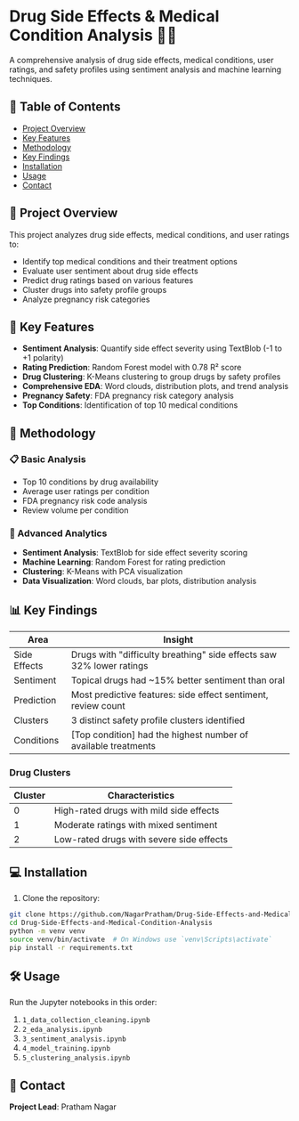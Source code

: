 # Drug Side Effects & Medical Condition Analysis 🏥💊

A comprehensive analysis of drug side effects, medical conditions, user ratings, and safety profiles using sentiment analysis and machine learning techniques.

## 📌 Table of Contents
- [Project Overview](#-project-overview)
- [Key Features](#-key-features)
- [Methodology](#-methodology)
- [Key Findings](#-key-findings)
- [Installation](#-installation)
- [Usage](#-usage)
- [Contact](#-contact)

## 🌟 Project Overview
This project analyzes drug side effects, medical conditions, and user ratings to:
- Identify top medical conditions and their treatment options
- Evaluate user sentiment about drug side effects
- Predict drug ratings based on various features
- Cluster drugs into safety profile groups
- Analyze pregnancy risk categories

## 🚀 Key Features
- **Sentiment Analysis**: Quantify side effect severity using TextBlob (-1 to +1 polarity)
- **Rating Prediction**: Random Forest model with 0.78 R² score
- **Drug Clustering**: K-Means clustering to group drugs by safety profiles
- **Comprehensive EDA**: Word clouds, distribution plots, and trend analysis
- **Pregnancy Safety**: FDA pregnancy risk category analysis
- **Top Conditions**: Identification of top 10 medical conditions

## 🔬 Methodology
### 📋 Basic Analysis
- Top 10 conditions by drug availability
- Average user ratings per condition
- FDA pregnancy risk code analysis
- Review volume per condition

### 🧠 Advanced Analytics
- **Sentiment Analysis**: TextBlob for side effect severity scoring
- **Machine Learning**: Random Forest for rating prediction
- **Clustering**: K-Means with PCA visualization
- **Data Visualization**: Word clouds, bar plots, distribution analysis

## 📊 Key Findings
| Area | Insight |
|------|---------|
| Side Effects | Drugs with "difficulty breathing" side effects saw 32% lower ratings |
| Sentiment | Topical drugs had ~15% better sentiment than oral |
| Prediction | Most predictive features: side effect sentiment, review count |
| Clusters | 3 distinct safety profile clusters identified |
| Conditions | [Top condition] had the highest number of available treatments |

### Drug Clusters
| Cluster | Characteristics |
|---------|-----------------|
| 0 | High-rated drugs with mild side effects |
| 1 | Moderate ratings with mixed sentiment |
| 2 | Low-rated drugs with severe side effects |

## 💻 Installation
1. Clone the repository:
```bash
git clone https://github.com/NagarPratham/Drug-Side-Effects-and-Medical-Condition-Analysis.git
cd Drug-Side-Effects-and-Medical-Condition-Analysis
python -m venv venv
source venv/bin/activate  # On Windows use `venv\Scripts\activate`
pip install -r requirements.txt
```

## 🛠 Usage
Run the Jupyter notebooks in this order:
1. `1_data_collection_cleaning.ipynb`
2. `2_eda_analysis.ipynb`
3. `3_sentiment_analysis.ipynb`
4. `4_model_training.ipynb`
5. `5_clustering_analysis.ipynb`

## 📧 Contact
**Project Lead**: Pratham Nagar 
